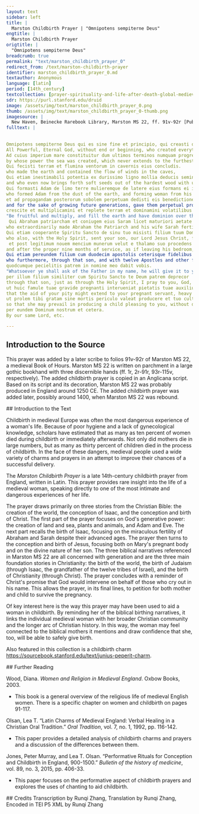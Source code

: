 ```yaml
---
layout: text
sidebar: left
title: |
  Marston Childbirth Prayer | "Omnipotens sempiterne Deus"
engtitle: |
  Marston Childbirth Prayer
origtitle: |
  "Omnipotens sempiterne Deus"
breadcrumb: true
permalink: "text/marston_childbirth_prayer_0"
redirect_from: /text/marston-childbirth-prayer
identifier: marston_childbirth_prayer_0.md
textauthor: Anonymous
language: [latin]
period: [14th_century]
textcollection: [prayer-spirituality-and-life-after-death-global-medieval-perspectives]
sdr: https://purl.stanford.edu/druid 
image: /assets/img/text/marston_childbirth_prayer_0.png
thumb: /assets/img/text/marston_childbirth_prayer_0-thumb.png
imagesource: |
  New Haven, Beinecke Rarebook Library, Marston MS 22, ff. 91v-92r [Public Domain]
fulltext: |
  
 
Omnipotens sempiterne Deus qui es sine fine et principio, qui creasti omnia ex nichilo.
All Powerful, Eternal God, without end or beginning, who created everything out of nothing;
Ad cuius imperium mare constituitur dum ultimos terminos numquam progreditur.
by whose power the sea was created, which never extends to the furthest reaches;
Qui fecisti terram et flumina ventorum in cavernis eius concludis.
who made the earth and contained the flow of winds in the caves,
Qui etiam inestimabili potentia ex durissimo ligno mollia deducis semina.
and who even now brings forth soft seeds out of the hardest wood with unimaginable power;
Qui formasti Adam de limo terre mulieremque de latere eius formans ei inconiugium sociasti,
who formed Adam from the dust of the earth, and forming woman from his side, joined her and him in matrimony,
et ad propagandam posterorum sobolem perpetuam dedisti eis benedictionem dicens
and for the sake of growing future generations, gave them perpetual progeny and a blessing, saying:
crescite et multiplicamini et replete terram et dominamini volatilibus caeli, et piscibus maris nec non bestiis totius diversitatis.
"Be fruitful and multiply, and fill the earth and have dominion over the birds of the air and the fish of the sea and beasts, too, of all kinds";
 Qui Abraham patriarcham et coniugem eius Saram licet maturiori aetate prouectos insperate proles noue fecundasti.
who extraordinarily made Abraham the Patriarch and his wife Sarah fertile, granting the elderly pair offspring unexpectedly despite their advanced age;
Qui etiam cooperante Spiritu Sancto de sinu tuo misisti filium tuum Dominum nostrum Jesum Christum ad intemerate Virginis uterum, ut uma humana lege inpregnantem lateret domo.
who also, with the Holy Spirit, sent your son, our Lord Jesus Christ, from your bosom to the womb of the immaculate Virgin, so that he might lie hidden in the pregnant woman as in a house in accordance with the human law,
 et post legitimum nouem mencium munerum velut e thalamo suo procedens nascendo virginis relinqueret uterum. 
and after the proper nine months of service, as if leaving his bedroom, with his birth he leaves the Virgin’s womb.
Qui etiam pereundem filium cum duodecim apostolis ceterisque fidelibus Christianis inquiens promisisti:
who furthermore, through that son, and with twelve Apostles and other faithful Christians, made a promise, saying:
quodcumque pecielitis patrem in nomine meo dabit vobis.
"Whatsoever ye shall ask of the Father in my name, he will give it to you";
per illum filium similiter cum Spiritu Sancto te Deum patrem deprecor
through that son, just as through the Holy Spirit, I pray to you, God, the Father,
ut huic famule tuae gravide pregnanti interueniat pietatis tuae auxilium
that the aid of your pity might extend to your pregnant servant, heavy with child, 
ut prolem tibi gratam sine mortis periculo valeat producere et tuo cultui dignam ac deuotam enutrire
so that she may prevail in producing a child pleasing to you, without danger of death, and in nourishing a child worthy of serving you and devoted to worshipping you.
per eundem Dominum nostrum et cetera.
By our same Lord, etc.

--- 
```

## Introduction to the Source 
<p>This prayer was added by a later scribe to folios 91v-92r of Marston MS 22, a medieval Book of Hours. Marston MS 22 is written on parchment in a large gothic bookhand with three discernible hands (ff. 1r, 2r-91r, 93r-115v, respectively). The added childbirth prayer is copied in an Anglicana script. Based on its script and its decoration, Marston MS 22 was probably produced in England around 1250 CE. The added childbirth prayer was added later, possibly around 1400, when Marston MS 22 was rebound.</p>
## Introduction to the Text 
<p>Childbirth in medieval Europe was often the most dangerous experience of a woman's life. Because of poor hygiene and a lack of gynecological knowledge, scholars have estimated that as many as ten percent of women died during childbirth or immediately afterwards. Not only did mothers die in large numbers, but as many as thirty percent of children died in the process of childbirth. In the face of these dangers, medieval people used a wide variety of charms and prayers in an attempt to improve their chances of a successful delivery.</p> <p>The <em>Marston Childbirth Prayer</em> is a late 14th-century childbirth prayer from England, written in Latin. This prayer provides rare insight into the life of a medieval woman, speaking directly to one of the most intimate and dangerous experiences of her life.</p> <p>The prayer draws primarily on three stories from the Christian Bible: the creation of the world, the conception of Isaac, and the conception and birth of Christ. The first part of the prayer focuses on God's generative power: the creation of land and sea, plants and animals, and Adam and Eve. The next part recalls the birth of Isaac, focusing on the miraculous fertility of Abraham and Sarah despite their advanced ages. The prayer then turns to the conception and birth of Jesus, focusing both on Mary's pregnant body and on the divine nature of her son. The three biblical narratives referenced in Marston MS 22 are all concerned with generation and are the three main foundation stories in Christianity: the birth of the world, the birth of Judaism (through Isaac, the grandfather of the twelve tribes of Israel), and the birth of Christianity (through Christ). The prayer concludes with a reminder of Christ's promise that God would intervene on behalf of those who cry out in his name. This allows the prayer, in its final lines, to petition for both mother and child to survive the pregnancy.</p> <p>Of key interest here is the way this prayer may have been used to aid a woman in childbirth. By reminding her of the biblical birthing narratives, it links the individual medieval woman with her broader Christian community and the longer arc of Christian history. In this way, the woman may feel connected to the biblical mothers it mentions and draw confidence that she, too, will be able to safely give birth.</p> <p>Also featured in this collection is a childbirth charm <a href="https://sourcebook.stanford.edu/text/junius-peperit-charm">https://sourcebook.stanford.edu/text/junius-peperit-charm</a>.</p>
## Further Reading 
<p>Wood, Diana. <em>Women and Religion in Medieval England</em>. Oxbow Books, 2003.</p> <ul> <li>This book is a general overview of the religious life of medieval English women. There is a specific chapter on women and childbirth on pages 91-117.</li> </ul> <p>Olsan, Lea T. “Latin Charms of Medieval England: Verbal Healing in a Christian Oral Tradition.” <em>Oral Tradition</em>, vol. 7, no. 1, 1992, pp. 116-142.</p> <ul> <li>This paper provides a detailed analysis of childbirth charms and prayers and a discussion of the differences between them.</li> </ul> <p>Jones, Peter Murray, and Lea T. Olsan. “Performative Rituals for Conception and Childbirth in England, 900-1500.” <em>Bulletin of the history of medicine</em>, vol. 89, no. 3, 2015, pp. 406-33.</p> <ul> <li>This paper focuses on the performative aspect of childbirth prayers and explores the uses of chanting to aid childbirth.</li> </ul>
## Credits
Transcription by Runqi Zhang, Translation by Runqi Zhang, Encoded in TEI P5 XML by Runqi Zhang
